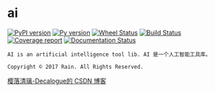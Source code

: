 # ai

[![PyPI version](https://badge.fury.io/py/ai.svg)](https://badge.fury.io/py/ai)
[![Py version](https://img.shields.io/pypi/pyversions/ai.svg)](https://github.com/Decalogue/ai)
[![Wheel Status](https://img.shields.io/badge/wheel-yes-brightgreen.svg)](https://pypi.python.org/pypi/ai)
[![Build Status](https://secure.travis-ci.org/Decalogue/ai.png)](http://travis-ci.org/Decalogue/ai)
[![Coverage report](https://img.shields.io/codecov/c/github/ai/ai/master.svg)](https://codecov.io/github/ai/ai?branch=master)
[![Documentation Status](https://readthedocs.org/projects/ai-cn/badge/?version=latest)](http://ai-cn.readthedocs.io/zh_CN/latest/?badge=latest)

`AI is an artificial intelligence tool lib. AI 是一个人工智能工具库。`

`Copyright © 2017 Rain. All Rights Reserved. `

[樱落清璃-Decalogue的 CSDN 博客](https://www.decalogue.cn)

